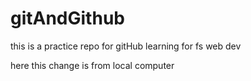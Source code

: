 # gitAndGithub
this is a practice repo for gitHub learning for fs web dev

here this change is from local computer